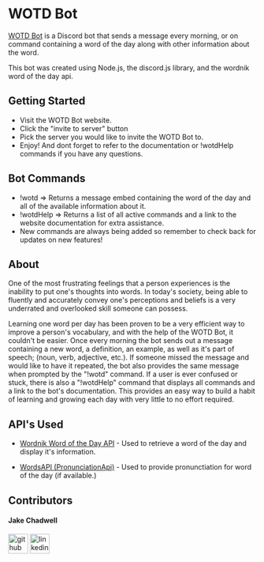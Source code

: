 # WOTD Bot

[WOTD Bot](https://wotdbot.xyz) is a Discord bot that sends a message every morning, or on command containing a word of the day along with other information about the word. 

This bot was created using Node.js, the discord.js library, and the wordnik word of the day api.

## Getting Started
<ul>
  <li>Visit the WOTD Bot website.</li>
  <li>Click the "invite to server" button</li>
  <li>Pick the server you would like to invite the WOTD Bot to.</li>
  <li>Enjoy! And dont forget to refer to the documentation or !wotdHelp commands if you have any questions.</li>
</ul>

## Bot Commands
<ul>
  <li>!wotd => Returns a message embed containing the word of the day and all of the available information about it.</li>
  <li>!wotdHelp => Returns a list of all active commands and a link to the website documentation for extra assistance.</li>
  <li>New commands are always being added so remember to check back for updates on new features!</li>
</ul>

## About
One of the most frustrating feelings that a person experiences is the inability to put one's thoughts into words. In today's society, being able to fluently and accurately convey one's perceptions and beliefs is a very underrated and overlooked skill someone can possess. 

Learning one word per day has been proven to be a very efficient way to improve a person's vocabulary, and with the help of the WOTD Bot, it couldn't be easier. Once every morning the bot sends out a message containing a new word, a definition, an example, as well as it's part of speech; (noun, verb, adjective, etc.). If someone missed the message and would like to have it repeated, the bot also provides the same message when prompted by the "!wotd" command. If a user is ever confused or stuck, there is also a "!wotdHelp" command that displays all commands and a link to the bot's documentation. This provides an easy way to build a habit of learning and growing each day with very little to no effort required.

## API's Used

  - [Wordnik Word of the Day API](https://www.wordnik.com/) - Used to retrieve a word of the day and display it's information.
  
  - [WordsAPI (PronunciationApi)](https://rapidapi.com/dpventures/api/wordsapi/) - Used to provide pronunctiation for word of the day (if available.)
  
## Contributors


#### Jake Chadwell
[<img src='https://cdn.jsdelivr.net/npm/simple-icons@3.0.1/icons/github.svg' alt='github' height='40'>](https://github.com/jakechadwell)  [<img src='https://cdn.jsdelivr.net/npm/simple-icons@3.0.1/icons/linkedin.svg' alt='linkedin' height='40'>](https://www.linkedin.com/in/jakechadwell) 

<!-- <img src='https://user-images.githubusercontent.com/78042230/137230397-e4e4f881-39c3-460b-8a91-5637ac2542b7.PNG' alt='headshot' height='150' width='100'> -->
